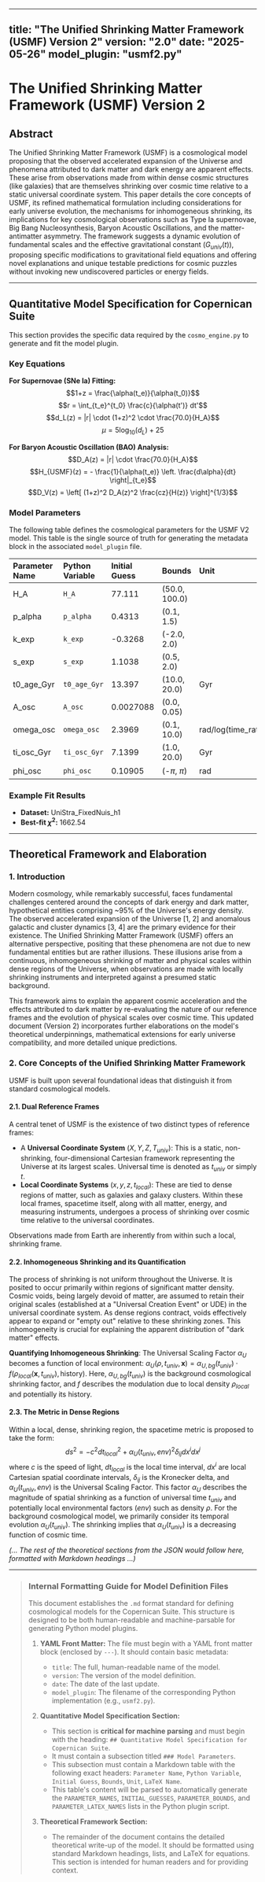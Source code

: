 <!-- DEV NOTE (v1.5a): Removed duplicated bullet line in documentation. -->
---
title: "The Unified Shrinking Matter Framework (USMF) Version 2"
version: "2.0"
date: "2025-05-26"
model_plugin: "usmf2.py"
---

# The Unified Shrinking Matter Framework (USMF) Version 2

## Abstract

The Unified Shrinking Matter Framework (USMF) is a cosmological model proposing that the observed accelerated expansion of the Universe and phenomena attributed to dark matter and dark energy are apparent effects. These arise from observations made from within dense cosmic structures (like galaxies) that are themselves shrinking over cosmic time relative to a static universal coordinate system. This paper details the core concepts of USMF, its refined mathematical formulation including considerations for early universe evolution, the mechanisms for inhomogeneous shrinking, its implications for key cosmological observations such as Type Ia supernovae, Big Bang Nucleosynthesis, Baryon Acoustic Oscillations, and the matter-antimatter asymmetry. The framework suggests a dynamic evolution of fundamental scales and the effective gravitational constant ($G_{univ}(t)$), proposing specific modifications to gravitational field equations and offering novel explanations and unique testable predictions for cosmic puzzles without invoking new undiscovered particles or energy fields.

---

## Quantitative Model Specification for Copernican Suite

This section provides the specific data required by the `cosmo_engine.py` to generate and fit the model plugin.

### Key Equations

**For Supernovae (SNe Ia) Fitting:**
$$1+z = \frac{\alpha(t_e)}{\alpha(t_0)}$$
$$r = \int_{t_e}^{t_0} \frac{c}{\alpha(t')} dt'$$
$$d_L(z) = |r| \cdot (1+z)^2 \cdot \frac{70.0}{H_A}$$
$$\mu = 5 \log_{10}(d_L) + 25$$

**For Baryon Acoustic Oscillation (BAO) Analysis:**
$$D_A(z) = |r| \cdot \frac{70.0}{H_A}$$
$$H_{USMF}(z) = - \frac{1}{\alpha(t_e)} \left. \frac{d\alpha}{dt} \right|_{t_e}$$
$$D_V(z) = \left[ (1+z)^2 D_A(z)^2 \frac{cz}{H(z)} \right]^{1/3}$$

### Model Parameters

The following table defines the cosmological parameters for the USMF V2 model. This table is the single source of truth for generating the metadata block in the associated `model_plugin` file.

| Parameter Name | Python Variable | Initial Guess | Bounds        | Unit                 | LaTeX Name         |
| :------------- | :-------------- | :------------ | :------------ | :------------------- | :----------------- |
| H_A            | `H_A`           | 77.111        | (50.0, 100.0) |                      | $H_A$              |
| p_alpha        | `p_alpha`       | 0.4313        | (0.1, 1.5)    |                      | $p_{\alpha}$       |
| k_exp          | `k_exp`         | -0.3268       | (-2.0, 2.0)   |                      | $k_{exp}$          |
| s_exp          | `s_exp`         | 1.1038        | (0.5, 2.0)    |                      | $s_{exp}$          |
| t0_age_Gyr     | `t0_age_Gyr`    | 13.397        | (10.0, 20.0)  | Gyr                  | $t_{0,age}$        |
| A_osc          | `A_osc`         | 0.0027088     | (0.0, 0.05)   |                      | $A_{osc}$          |
| omega_osc      | `omega_osc`     | 2.3969        | (0.1, 10.0)   | rad/log(time_ratio)  | $\omega_{osc}$     |
| ti_osc_Gyr     | `ti_osc_Gyr`    | 7.1399        | (1.0, 20.0)   | Gyr                  | $t_{i,osc}$        |
| phi_osc        | `phi_osc`       | 0.10905       | (-$\pi$, $\pi$) | rad                  | $\phi_{osc}$       |

### Example Fit Results

-   **Dataset:** UniStra_FixedNuis_h1
-   **Best-fit $\chi^2$:** 1662.54

---

## Theoretical Framework and Elaboration

### 1. Introduction

Modern cosmology, while remarkably successful, faces fundamental challenges centered around the concepts of dark energy and dark matter, hypothetical entities comprising ~95% of the Universe's energy density. The observed accelerated expansion of the Universe [1, 2] and anomalous galactic and cluster dynamics [3, 4] are the primary evidence for their existence. The Unified Shrinking Matter Framework (USMF) offers an alternative perspective, positing that these phenomena are not due to new fundamental entities but are rather illusions. These illusions arise from a continuous, inhomogeneous shrinking of matter and physical scales within dense regions of the Universe, when observations are made with locally shrinking instruments and interpreted against a presumed static background.

This framework aims to explain the apparent cosmic acceleration and the effects attributed to dark matter by re-evaluating the nature of our reference frames and the evolution of physical scales over cosmic time. This updated document (Version 2) incorporates further elaborations on the model's theoretical underpinnings, mathematical extensions for early universe compatibility, and more detailed unique predictions.

### 2. Core Concepts of the Unified Shrinking Matter Framework

USMF is built upon several foundational ideas that distinguish it from standard cosmological models.

#### 2.1. Dual Reference Frames

A central tenet of USMF is the existence of two distinct types of reference frames:
* A **Universal Coordinate System** ($X, Y, Z, T_{univ}$): This is a static, non-shrinking, four-dimensional Cartesian framework representing the Universe at its largest scales. Universal time is denoted as $t_{univ}$ or simply $t$.
* **Local Coordinate Systems** ($x, y, z, t_{local}$): These are tied to dense regions of matter, such as galaxies and galaxy clusters. Within these local frames, spacetime itself, along with all matter, energy, and measuring instruments, undergoes a process of shrinking over cosmic time relative to the universal coordinates.

Observations made from Earth are inherently from within such a local, shrinking frame.

#### 2.2. Inhomogeneous Shrinking and its Quantification

The process of shrinking is not uniform throughout the Universe. It is posited to occur primarily within regions of significant matter density. Cosmic voids, being largely devoid of matter, are assumed to retain their original scales (established at a "Universal Creation Event" or UDE) in the universal coordinate system. As dense regions contract, voids effectively appear to expand or "empty out" relative to these shrinking zones. This inhomogeneity is crucial for explaining the apparent distribution of "dark matter" effects.

**Quantifying Inhomogeneous Shrinking**: The Universal Scaling Factor $\alpha_U$ becomes a function of local environment: $\alpha_U(\rho, t_{univ}, \mathbf{x}) = \alpha_{U,bg}(t_{univ}) \cdot f(\rho_{local}(\mathbf{x}, t_{univ}), \text{history})$. Here, $\alpha_{U,bg}(t_{univ})$ is the background cosmological shrinking factor, and $f$ describes the modulation due to local density $\rho_{local}$ and potentially its history.

#### 2.3. The Metric in Dense Regions

Within a local, dense, shrinking region, the spacetime metric is proposed to take the form:
$$ds^2 = -c^2 dt_{local}^2 + \alpha_U(t_{univ}, env)^2 \delta_{ij} dx^i dx^j$$
where $c$ is the speed of light, $dt_{local}$ is the local time interval, $dx^i$ are local Cartesian spatial coordinate intervals, $\delta_{ij}$ is the Kronecker delta, and $\alpha_U(t_{univ}, env)$ is the Universal Scaling Factor. This factor $\alpha_U$ describes the magnitude of spatial shrinking as a function of universal time $t_{univ}$ and potentially local environmental factors ($env$) such as density $\rho$. For the background cosmological model, we primarily consider its temporal evolution $\alpha_U(t_{univ})$. The shrinking implies that $\alpha_U(t_{univ})$ is a decreasing function of cosmic time.

*(... The rest of the theoretical sections from the JSON would follow here, formatted with Markdown headings ...)*

---
> ### **Internal Formatting Guide for Model Definition Files**
>
> This document establishes the `.md` format standard for defining cosmological models for the Copernican Suite. This structure is designed to be both human-readable and machine-parsable for generating Python model plugins.
>
> 1.  **YAML Front Matter:** The file must begin with a YAML front matter block (enclosed by `---`). It should contain basic metadata:
>     -   `title`: The full, human-readable name of the model.
>     -   `version`: The version of the model definition.
>     -   `date`: The date of the last update.
>     -   `model_plugin`: The filename of the corresponding Python implementation (e.g., `usmf2.py`).
>
> 2.  **Quantitative Model Specification Section:**
>     -   This section is **critical for machine parsing** and must begin with the heading: `## Quantitative Model Specification for Copernican Suite`.
>     -   It must contain a subsection titled `### Model Parameters`.
>     -   This subsection must contain a Markdown table with the following exact headers: `Parameter Name`, `Python Variable`, `Initial Guess`, `Bounds`, `Unit`, `LaTeX Name`.
>     -   This table's content will be parsed to automatically generate the `PARAMETER_NAMES`, `INITIAL_GUESSES`, `PARAMETER_BOUNDS`, and `PARAMETER_LATEX_NAMES` lists in the Python plugin script.
>
> 3.  **Theoretical Framework Section:**
>     -   The remainder of the document contains the detailed theoretical write-up of the model. It should be formatted using standard Markdown headings, lists, and LaTeX for equations. This section is intended for human readers and for providing context.

